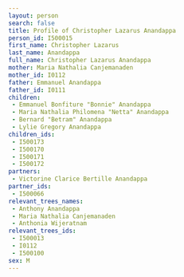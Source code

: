 ```yaml
---
layout: person
search: false
title: Profile of Christopher Lazarus Anandappa
person_id: I500015
first_name: Christopher Lazarus
last_name: Anandappa
full_name: Christopher Lazarus Anandappa
mother: Maria Nathalia Canjemanaden
mother_id: I0112
father: Emmanuel Anandappa
father_id: I0111
children:
 - Emmanuel Bonfiture "Bonnie" Anandappa
 - Maria Nathalia Philomena "Netta" Anandappa
 - Bernard "Betram" Anandappa
 - Lylie Gregory Anandappa
children_ids:
 - I500173
 - I500170
 - I500171
 - I500172
partners:
 - Victorine Clarice Bertille Anandappa
partner_ids:
 - I500066
relevant_trees_names:
 - Anthony Anandappa
 - Maria Nathalia Canjemanaden
 - Anthonia Wijeratnam
relevant_trees_ids:
 - I500013
 - I0112
 - I500100
sex: M
---
```


